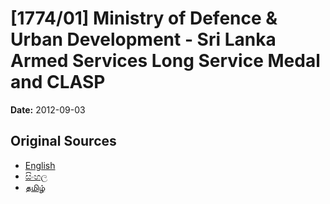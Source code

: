 # [1774/01] Ministry of Defence & Urban Development -	Sri Lanka Armed Services Long Service Medal and CLASP

**Date:** 2012-09-03

## Original Sources

- [English](https://documents.gov.lk/view/extra-gazettes/2012/9/1774-01_E.pdf)
- [සිංහල](https://documents.gov.lk/view/extra-gazettes/2012/9/1774-01_S.pdf)
- [தமிழ்](https://documents.gov.lk/view/extra-gazettes/2012/9/1774-01_T.pdf)
